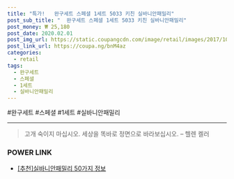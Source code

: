 ```yaml
--- 
title: "특가!   완구세트 스페셜 1세트 5033 키친 실바니안패밀리" 
post_sub_title: "  완구세트 스페셜 1세트 5033 키친 실바니안패밀리" 
post_money: ₩ 25,180 
post_date: 2020.02.01 
post_img_url: https://static.coupangcdn.com/image/retail/images/2017/10/20/11/5/c0e203dd-d056-4e21-9cea-1e7f8869dfad.jpg 
post_link_url: https://coupa.ng/bnM4az 
categories: 
  - retail 
tags: 
  - 완구세트 
  - 스페셜 
  - 1세트 
  - 실바니안패밀리 
--- 
```

  #완구세트 #스페셜 #1세트 #실바니안패밀리 
<hr> 

> 고개 숙이지 마십시오. 세상을 똑바로 정면으로 바라보십시오. – 헬렌 켈러 


### POWER LINK

* <a href="https://blog.naver.com/fasyy4321/221792130847" target="_blank">[추천]실바니안패밀리 50가지 정보</a>
